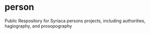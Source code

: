 person
======
Public Respository for Syriaca persons projects, including authorities, hagiography, and prosopography
